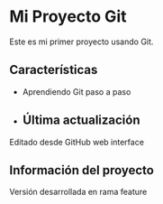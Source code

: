 # Mi Proyecto Git

Este es mi primer proyecto usando Git.

## Características
- Aprendiendo Git paso a paso

- ## Última actualización
Editado desde GitHub web interface

## Información del proyecto
Versión desarrollada en rama feature